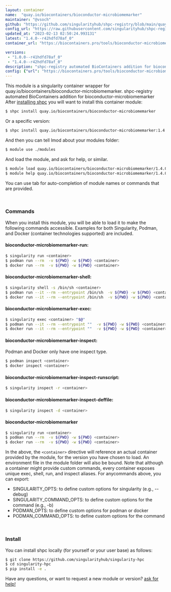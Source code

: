 ```yaml
---
layout: container
name:  "quay.io/biocontainers/bioconductor-microbiomemarker"
maintainer: "@vsoch"
github: "https://github.com/singularityhub/shpc-registry/blob/main/quay.io/biocontainers/bioconductor-microbiomemarker/container.yaml"
config_url: "https://raw.githubusercontent.com/singularityhub/shpc-registry/main/quay.io/biocontainers/bioconductor-microbiomemarker/container.yaml"
updated_at: "2023-02-13 02:50:24.993131"
latest: "1.4.0--r42hdfd78af_0"
container_url: "https://biocontainers.pro/tools/bioconductor-microbiomemarker"

versions:
 - "1.0.0--r41hdfd78af_0"
 - "1.4.0--r42hdfd78af_0"
description: "shpc-registry automated BioContainers addition for bioconductor-microbiomemarker"
config: {"url": "https://biocontainers.pro/tools/bioconductor-microbiomemarker", "maintainer": "@vsoch", "description": "shpc-registry automated BioContainers addition for bioconductor-microbiomemarker", "latest": {"1.4.0--r42hdfd78af_0": "sha256:5037955f5c9332544d3cf7faa7a38988b545ce5739fab764b9499f37bf9b793e"}, "tags": {"1.0.0--r41hdfd78af_0": "sha256:3a9837f375c2fe4093c4c33208c969bcbd38daed0716b6c7b0ae7d002a67114d", "1.4.0--r42hdfd78af_0": "sha256:5037955f5c9332544d3cf7faa7a38988b545ce5739fab764b9499f37bf9b793e"}, "docker": "quay.io/biocontainers/bioconductor-microbiomemarker"}
---
```


This module is a singularity container wrapper for quay.io/biocontainers/bioconductor-microbiomemarker.
shpc-registry automated BioContainers addition for bioconductor-microbiomemarker
After [installing shpc](#install) you will want to install this container module:


```bash
$ shpc install quay.io/biocontainers/bioconductor-microbiomemarker
```

Or a specific version:

```bash
$ shpc install quay.io/biocontainers/bioconductor-microbiomemarker:1.4.0--r42hdfd78af_0
```

And then you can tell lmod about your modules folder:

```bash
$ module use ./modules
```

And load the module, and ask for help, or similar.

```bash
$ module load quay.io/biocontainers/bioconductor-microbiomemarker/1.4.0--r42hdfd78af_0
$ module help quay.io/biocontainers/bioconductor-microbiomemarker/1.4.0--r42hdfd78af_0
```

You can use tab for auto-completion of module names or commands that are provided.

<br>

### Commands

When you install this module, you will be able to load it to make the following commands accessible.
Examples for both Singularity, Podman, and Docker (container technologies supported) are included.

#### bioconductor-microbiomemarker-run:

```bash
$ singularity run <container>
$ podman run --rm  -v ${PWD} -w ${PWD} <container>
$ docker run --rm  -v ${PWD} -w ${PWD} <container>
```

#### bioconductor-microbiomemarker-shell:

```bash
$ singularity shell -s /bin/sh <container>
$ podman run --it --rm --entrypoint /bin/sh  -v ${PWD} -w ${PWD} <container>
$ docker run --it --rm --entrypoint /bin/sh  -v ${PWD} -w ${PWD} <container>
```

#### bioconductor-microbiomemarker-exec:

```bash
$ singularity exec <container> "$@"
$ podman run --it --rm --entrypoint ""  -v ${PWD} -w ${PWD} <container> "$@"
$ docker run --it --rm --entrypoint ""  -v ${PWD} -w ${PWD} <container> "$@"
```

#### bioconductor-microbiomemarker-inspect:

Podman and Docker only have one inspect type.

```bash
$ podman inspect <container>
$ docker inspect <container>
```

#### bioconductor-microbiomemarker-inspect-runscript:

```bash
$ singularity inspect -r <container>
```

#### bioconductor-microbiomemarker-inspect-deffile:

```bash
$ singularity inspect -d <container>
```



#### bioconductor-microbiomemarker

```bash
$ singularity run <container>
$ podman run --rm  -v ${PWD} -w ${PWD} <container>
$ docker run --rm  -v ${PWD} -w ${PWD} <container>
```


In the above, the `<container>` directive will reference an actual container provided
by the module, for the version you have chosen to load. An environment file in the
module folder will also be bound. Note that although a container
might provide custom commands, every container exposes unique exec, shell, run, and
inspect aliases. For anycommands above, you can export:

 - SINGULARITY_OPTS: to define custom options for singularity (e.g., --debug)
 - SINGULARITY_COMMAND_OPTS: to define custom options for the command (e.g., -b)
 - PODMAN_OPTS: to define custom options for podman or docker
 - PODMAN_COMMAND_OPTS: to define custom options for the command

<br>

### Install

You can install shpc locally (for yourself or your user base) as follows:

```bash
$ git clone https://github.com/singularityhub/singularity-hpc
$ cd singularity-hpc
$ pip install -e .
```

Have any questions, or want to request a new module or version? [ask for help!](https://github.com/singularityhub/singularity-hpc/issues)